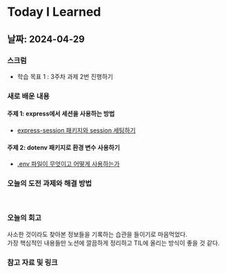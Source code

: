 # Today I Learned

## 날짜: 2024-04-29

### 스크럼
- 학습 목표 1 : 3주차 과제 2번 진행하기

### 새로 배운 내용
#### 주제 1: express에서 세션을 사용하는 방법
- [express-session 패키지와 session 세팅하기](https://kcs-kevin-yu.notion.site/944a48a50835447a8e409e3ddc5c0519?pvs=4)

#### 주제 2: dotenv 패키지로 환경 변수 사용하기
- [.env 파일이 무엇이고 어떻게 사용하는가](https://kcs-kevin-yu.notion.site/env-f70175ce60a343cebcdc21edde564f6e?pvs=4)

### 오늘의 도전 과제와 해결 방법
<br />

### 오늘의 회고
사소한 것이라도 찾아본 정보들을 기록하는 습관을 들이기로 마음먹었다. <br />
가장 핵심적인 내용들만 노션에 깔끔하게 정리하고 TIL에 올리는 방식이 좋을 것 같다.<br />


### 참고 자료 및 링크
